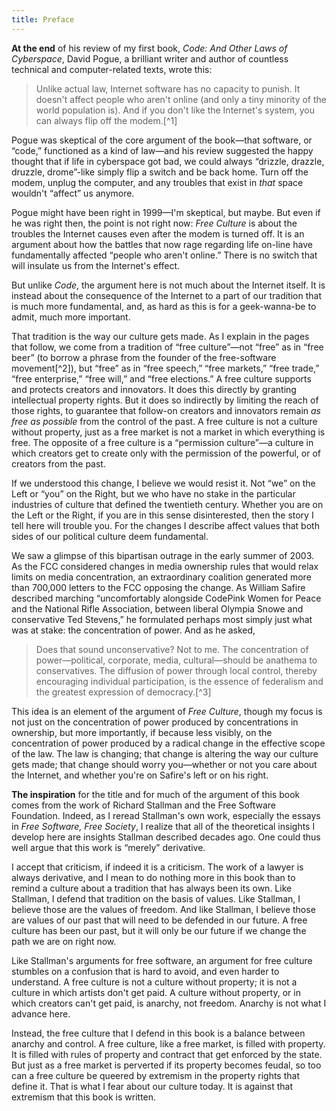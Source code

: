 ```yaml
---
title: Preface
---
```

**At the end** of his review of my first book, _Code: And Other Laws of Cyberspace_, David Pogue, a brilliant writer and author of countless technical and computer-related texts, wrote this:

> Unlike actual law, Internet software has no capacity to punish. It doesn't affect people who aren't online (and only a tiny minority of the world population is). And if you don't like the Internet's system, you can always flip off the modem.[^1]

Pogue was skeptical of the core argument of the book—that software, or “code,” functioned as a kind of law—and his review suggested the happy thought that if life in cyberspace got bad, we could always “drizzle, drazzle, druzzle, drome”-like simply flip a switch and be back home. Turn off the modem, unplug the computer, and any troubles that exist in _that_ space wouldn't “affect” us anymore.

Pogue might have been right in 1999—I'm skeptical, but maybe. But even if he was right then, the point is not right now: _Free Culture_ is about the troubles the Internet causes even after the modem is turned off.  It is an argument about how the battles that now rage regarding life on-line have fundamentally affected “people who aren't online.” There is no switch that will insulate us from the Internet's effect.

But unlike _Code_, the argument here is not much about the Internet itself. It is instead about the consequence of the Internet to a part of our tradition that is much more fundamental, and, as hard as this is for a geek-wanna-be to admit, much more important.

That tradition is the way our culture gets made. As I explain in the pages that follow, we come from a tradition of “free culture”—not “free” as in “free beer” (to borrow a phrase from the founder of the free-software movement[^2]), but “free” as in “free speech,” “free markets,” “free trade,” “free enterprise,” “free will,” and “free elections.” A free culture supports and protects creators and innovators. It does this directly by granting intellectual property rights. But it does so indirectly by limiting the reach of those rights, to guarantee that follow-on creators and innovators remain _as free as possible_ from the control of the past. A free culture is not a culture without property, just as a free market is not a market in which everything is free. The opposite of a free culture is a “permission culture”—a culture in which creators get to create only with the permission of the powerful, or of creators from the past.

If we understood this change, I believe we would resist it. Not “we” on the Left or “you” on the Right, but we who have no stake in the particular industries of culture that defined the twentieth century. Whether you are on the Left or the Right, if you are in this sense disinterested, then the story I tell here will trouble you. For the changes I describe affect values that both sides of our political culture deem fundamental.

We saw a glimpse of this bipartisan outrage in the early summer of 2003\. As the FCC considered changes in media ownership rules that would relax limits on media concentration, an extraordinary coalition generated more than 700,000 letters to the FCC opposing the change. As William Safire described marching “uncomfortably alongside CodePink Women for Peace and the National Rifle Association, between liberal Olympia Snowe and conservative Ted Stevens,” he formulated perhaps most simply just what was at stake: the concentration of power. And as he asked,

> Does that sound unconservative? Not to me. The concentration of power—political, corporate, media, cultural—should be anathema to conservatives. The diffusion of power through local control, thereby encouraging individual participation, is the essence of federalism and the greatest expression of democracy.[^3]

This idea is an element of the argument of _Free Culture_, though my focus is not just on the concentration of power produced by concentrations in ownership, but more importantly, if because less visibly, on the concentration of power produced by a radical change in the effective scope of the law. The law is changing; that change is altering the way our culture gets made; that change should worry you—whether or not you care about the Internet, and whether you're on Safire's left or on his right.

**The inspiration** for the title and for much of the argument of this book comes from the work of Richard Stallman and the Free Software Foundation. Indeed, as I reread Stallman's own work, especially the essays in _Free Software, Free Society_, I realize that all of the theoretical insights I develop here are insights Stallman described decades ago. One could thus well argue that this work is “merely” derivative.

I accept that criticism, if indeed it is a criticism. The work of a lawyer is always derivative, and I mean to do nothing more in this book than to remind a culture about a tradition that has always been its own. Like Stallman, I defend that tradition on the basis of values. Like Stallman, I believe those are the values of freedom. And like Stallman, I believe those are values of our past that will need to be defended in our future. A free culture has been our past, but it will only be our future if we change the path we are on right now.

Like Stallman's arguments for free software, an argument for free culture stumbles on a confusion that is hard to avoid, and even harder to understand. A free culture is not a culture without property; it is not a culture in which artists don't get paid. A culture without property, or in which creators can't get paid, is anarchy, not freedom. Anarchy is not what I advance here.

Instead, the free culture that I defend in this book is a balance between anarchy and control. A free culture, like a free market, is filled with property. It is filled with rules of property and contract that get enforced by the state. But just as a free market is perverted if its property becomes feudal, so too can a free culture be queered by extremism in the property rights that define it. That is what I fear about our culture today. It is against that extremism that this book is written.
